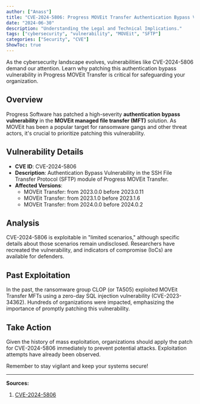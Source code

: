 ```yaml
---
author: ["Anass"]
title: "CVE-2024-5806: Progress MOVEit Transfer Authentication Bypass Vulnerability"
date: "2024-06-30"
description: "Understanding the Legal and Technical Implications."
tags: ["cybersecurity", "vulnerability", "MOVEit", "SFTP"]
categories: ["Security", "CVE"]
ShowToc: true
---
```


As the cybersecurity landscape evolves, vulnerabilities like CVE-2024-5806 demand our attention. Learn why patching this authentication bypass vulnerability in Progress MOVEit Transfer is critical for safeguarding your organization.

## Overview
Progress Software has patched a high-severity **authentication bypass vulnerability** in the **MOVEit managed file transfer (MFT)** solution. As MOVEit has been a popular target for ransomware gangs and other threat actors, it's crucial to prioritize patching this vulnerability.

## Vulnerability Details
- **CVE ID**: CVE-2024-5806
- **Description**: Authentication Bypass Vulnerability in the SSH File Transfer Protocol (SFTP) module of Progress MOVEit Transfer.
- **Affected Versions**:
  - MOVEit Transfer: from 2023.0.0 before 2023.0.11
  - MOVEit Transfer: from 2023.1.0 before 2023.1.6
  - MOVEit Transfer: from 2024.0.0 before 2024.0.2

## Analysis
CVE-2024-5806 is exploitable in "limited scenarios," although specific details about those scenarios remain undisclosed. Researchers have recreated the vulnerability, and indicators of compromise (IoCs) are available for defenders. 

## Past Exploitation
In the past, the ransomware group CLOP (or TA505) exploited MOVEit Transfer MFTs using a zero-day SQL injection vulnerability (CVE-2023-34362). Hundreds of organizations were impacted, emphasizing the importance of promptly patching this vulnerability.

## Take Action
Given the history of mass exploitation, organizations should apply the patch for CVE-2024-5806 immediately to prevent potential attacks. Exploitation attempts have already been observed.

Remember to stay vigilant and keep your systems secure!

---

**Sources:**

1. [CVE-2024-5806](https://nvd.nist.gov/vuln/detail/CVE-2024-5806)
